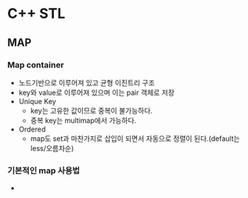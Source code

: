 # C++ STL

## MAP 

### Map container
* 노드기반으로 이루어져 있고 균형 이진트리 구조
* key와 value로 이루어져 있으며 이는 pair 객체로 저장
* Unique Key 
    - key는 고유한 값이므로 중복이 불가능하다.
    - 중복 key는 multimap에서 가능하다.
* Ordered 
    - map도 set과 마찬가지로 삽입이 되면서 자동으로 정렬이 된다.(default는 less/오름차순)

### 기본적인 map 사용법
* 
